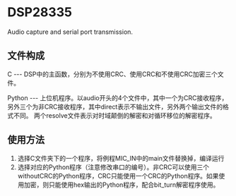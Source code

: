 # DSP28335
Audio capture and serial port transmission.

## 文件构成
C --- DSP中的主函数，分别为不使用CRC、使用CRC和不使用CRC加密三个文件。

Python --- 上位机程序。以audio开头的4个文件中，其中一个为CRC接收程序，另外三个为非CRC接收程序，其中direct表示不输出文件，另外两个输出文件的格式不同。
两个resolve文件表示对时域颠倒的解密和对循环移位的解密程序。

## 使用方法
1. 选择C文件夹下的一个程序，将例程MIC_IN中的main文件替换掉，编译运行
2. 选择对应的Python程序（注意修改串口的编号）。非CRC可以使用三个withoutCRC的Python程序，CRC只能使用一个CRC的Python程序。如果使用加密，则只能使用hex输出的Python程序，配合bit_turn解密程序使用。